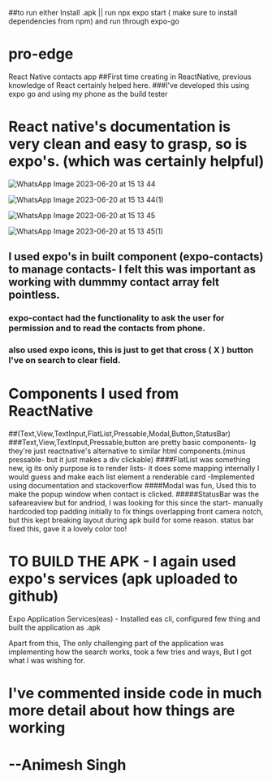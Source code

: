 ##to run either Install .apk || run npx expo start ( make sure to install dependencies from npm) and run through expo-go

# pro-edge    
React Native contacts app
##First time creating in ReactNative, previous knowledge of React certainly helped here.
###I've developed this using expo go and using my phone as the build tester

# React native's documentation is very clean and easy to grasp, so is expo's.   (which was certainly helpful)

![WhatsApp Image 2023-06-20 at 15 13 44](https://github.com/Animesh1210/pro-edge/assets/104519766/efc73114-f0ff-4c59-98ca-302cae0f272f)

![WhatsApp Image 2023-06-20 at 15 13 44(1)](https://github.com/Animesh1210/pro-edge/assets/104519766/a92b1458-0d38-40a3-a1cb-6b02253b22ad)

![WhatsApp Image 2023-06-20 at 15 13 45](https://github.com/Animesh1210/pro-edge/assets/104519766/341143e6-fe25-4bdb-adb4-a6e16325961f)

![WhatsApp Image 2023-06-20 at 15 13 45(1)](https://github.com/Animesh1210/pro-edge/assets/104519766/f6697f11-d6f7-4b60-b028-8402444dc318)

## I used expo's in built component (expo-contacts) to manage contacts- I felt this was important as working with dummmy contact array felt pointless.
### expo-contact had the functionality to ask the user for permission and to read the contacts from phone.
### also used expo icons, this is just to get that cross ( X ) button I've on search to clear field.


# Components I used from ReactNative
##(Text,View,TextInput,FlatList,Pressable,Modal,Button,StatusBar)
###Text,View,TextInput,Pressable,button are pretty basic components- Ig they're just reactnative's alternative to similar html components.(minus pressable- but it just makes a div clickable)
####FlatList was something new, ig its only purpose is to render lists- it does some mapping internally I would guess and make each list element a renderable card
-Implemented using documentation and stackoverflow
####Modal was fun, Used this to make the popup window when contact is clicked.
#####StatusBar was the safeareaview but for andriod, I was looking for this since the start-  manually hardcoded top padding initially 
to fix things overlapping front camera notch, but this kept breaking layout during apk build for some reason. status bar fixed this, gave it a lovely color too!

# TO BUILD THE APK - I again used expo's services (apk uploaded to github)
Expo Application Services(eas) -
Installed eas cli, configured few thing and built the application as .apk

Apart from this, The only challenging part of the application was implementing how the search works, took a few tries and ways, But I got what I was wishing for.

# I've commented inside code in much more detail about how things are working

# --Animesh Singh 






